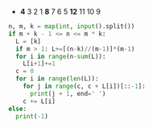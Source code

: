 * **4** 3 2 1 **8** 7 6 5 **12** 11 10 9

```py
n, m, k = map(int, input().split())
if m + k - 1 <= n <= m * k:
  L = [k]
  if m > 1: L+=[(n-k)//(m-1)]*(m-1)
  for i in range(n-sum(L)):
    L[i+1]+=1
  c = 0
  for i in range(len(L)):
    for j in range(c, c + L[i])[::-1]:
      print(j + 1, end=' ')
    c += L[i]
else:
  print(-1)
```
